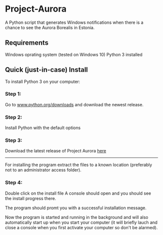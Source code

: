 # Project-Aurora
A Python script that generates Windows notifications when there is a chance to see the Aurora Borealis in Estonia.

## Requirements
Windows oprating system (tested on Windows 10)
Python 3 installed

## Quick (just-in-case) Install
To install Python 3 on your computer:

### Step 1:
Go to www.python.org/downloads and download the newest release.

### Step 2:
Install Python with the default options

### Step 3:
Download the latest release of Project Aurora [here](https://github.com/HainLuud/Project-Aurora/releases)

___

For installing the program extract the files to a known location (preferably not to an administrator access folder).

### Step 4:
Double click on the install file
A console should open and you should see the install progress there.

The program should promt you with a successful installation message.

Now the program is started and running in the background and will also automatically start up when you start your computer (it will briefly lauch and close a console when you first activate your computer so don't be alarmed).


